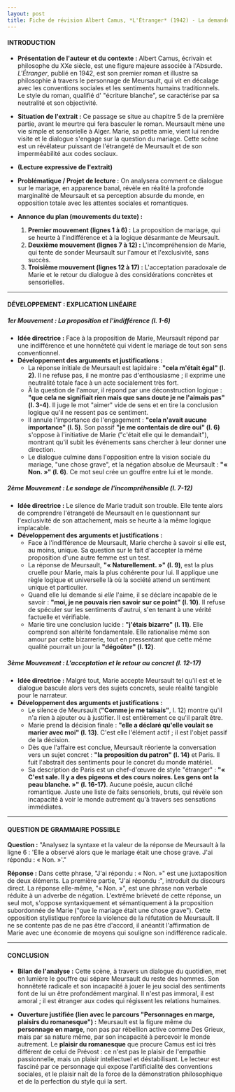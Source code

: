 ```yaml
---
layout: post
title: Fiche de révision Albert Camus, *L'Étranger* (1942) - La demande en mariage
---
```


#### **INTRODUCTION**

*   **Présentation de l'auteur et du contexte :** Albert Camus, écrivain et philosophe du XXe siècle, est une figure majeure associée à l'Absurde. *L'Étranger*, publié en 1942, est son premier roman et illustre sa philosophie à travers le personnage de Meursault, qui vit en décalage avec les conventions sociales et les sentiments humains traditionnels. Le style du roman, qualifié d' "écriture blanche", se caractérise par sa neutralité et son objectivité.

*   **Situation de l'extrait :** Ce passage se situe au chapitre 5 de la première partie, avant le meurtre qui fera basculer le roman. Meursault mène une vie simple et sensorielle à Alger. Marie, sa petite amie, vient lui rendre visite et le dialogue s'engage sur la question du mariage. Cette scène est un révélateur puissant de l'étrangeté de Meursault et de son imperméabilité aux codes sociaux.

*   **(Lecture expressive de l'extrait)**

*   **Problématique / Projet de lecture :** On analysera comment ce dialogue sur le mariage, en apparence banal, révèle en réalité la profonde marginalité de Meursault et sa perception absurde du monde, en opposition totale avec les attentes sociales et romantiques.

*   **Annonce du plan (mouvements du texte) :**
    1.  **Premier mouvement (lignes 1 à 6) :** La proposition de mariage, qui se heurte à l'indifférence et à la logique désarmante de Meursault.
    2.  **Deuxième mouvement (lignes 7 à 12) :** L'incompréhension de Marie, qui tente de sonder Meursault sur l'amour et l'exclusivité, sans succès.
    3.  **Troisième mouvement (lignes 12 à 17) :** L'acceptation paradoxale de Marie et le retour du dialogue à des considérations concrètes et sensorielles.

---

#### **DÉVELOPPEMENT : EXPLICATION LINÉAIRE**

##### **1er Mouvement : La proposition et l'indifférence (l. 1-6)**

*   **Idée directrice :** Face à la proposition de Marie, Meursault répond par une indifférence et une honnêteté qui vident le mariage de tout son sens conventionnel.
*   **Développement des arguments et justifications :**
    *   La réponse initiale de Meursault est lapidaire : **"cela m'était égal" (l. 2)**. Il ne refuse pas, il ne montre pas d'enthousiasme ; il exprime une neutralité totale face à un acte socialement très fort.
    *   À la question de l'amour, il répond par une déconstruction logique : **"que cela ne signifiait rien mais que sans doute je ne l'aimais pas" (l. 3-4)**. Il juge le mot "aimer" vide de sens et en tire la conclusion logique qu'il ne ressent pas ce sentiment.
    *   Il annule l'importance de l'engagement : **"cela n'avait aucune importance" (l. 5)**. Son passif **"je me contentais de dire oui" (l. 6)** s'oppose à l'initiative de Marie ("c'était elle qui le demandait"), montrant qu'il subit les événements sans chercher à leur donner une direction.
    *   Le dialogue culmine dans l'opposition entre la vision sociale du mariage, "une chose grave", et la négation absolue de Meursault : **"« Non. »" (l. 6)**. Ce mot seul crée un gouffre entre lui et le monde.

##### **2ème Mouvement : Le sondage de l'incompréhensible (l. 7-12)**

*   **Idée directrice :** Le silence de Marie traduit son trouble. Elle tente alors de comprendre l'étrangeté de Meursault en le questionnant sur l'exclusivité de son attachement, mais se heurte à la même logique implacable.
*   **Développement des arguments et justifications :**
    *   Face à l'indifférence de Meursault, Marie cherche à savoir si elle est, au moins, unique. Sa question sur le fait d'accepter la même proposition d'une autre femme est un test.
    *   La réponse de Meursault, **"« Naturellement. »" (l. 9)**, est la plus cruelle pour Marie, mais la plus cohérente pour lui. Il applique une règle logique et universelle là où la société attend un sentiment unique et particulier.
    *   Quand elle lui demande si *elle* l'aime, il se déclare incapable de le savoir : **"moi, je ne pouvais rien savoir sur ce point" (l. 10)**. Il refuse de spéculer sur les sentiments d'autrui, s'en tenant à une vérité factuelle et vérifiable.
    *   Marie tire une conclusion lucide : **"j'étais bizarre" (l. 11)**. Elle comprend son altérité fondamentale. Elle rationalise même son amour par cette bizarrerie, tout en pressentant que cette même qualité pourrait un jour la **"dégoûter" (l. 12)**.

##### **3ème Mouvement : L'acceptation et le retour au concret (l. 12-17)**

*   **Idée directrice :** Malgré tout, Marie accepte Meursault tel qu'il est et le dialogue bascule alors vers des sujets concrets, seule réalité tangible pour le narrateur.
*   **Développement des arguments et justifications :**
    *   Le silence de Meursault (**"Comme je me taisais"**, l. 12) montre qu'il n'a rien à ajouter ou à justifier. Il est entièrement ce qu'il paraît être.
    *   Marie prend la décision finale : **"elle a déclaré qu'elle voulait se marier avec moi" (l. 13)**. C'est elle l'élément actif ; il est l'objet passif de la décision.
    *   Dès que l'affaire est conclue, Meursault réoriente la conversation vers un sujet concret : **"la proposition du patron" (l. 14)** et Paris. Il fuit l'abstrait des sentiments pour le concret du monde matériel.
    *   Sa description de Paris est un chef-d'œuvre de style "étranger" : **"« C'est sale. Il y a des pigeons et des cours noires. Les gens ont la peau blanche. »" (l. 16-17)**. Aucune poésie, aucun cliché romantique. Juste une liste de faits sensoriels, bruts, qui révèle son incapacité à voir le monde autrement qu'à travers ses sensations immédiates.

---

#### **QUESTION DE GRAMMAIRE POSSIBLE**

**Question :** "Analysez la syntaxe et la valeur de la réponse de Meursault à la ligne 6 : 'Elle a observé alors que le mariage était une chose grave. J'ai répondu : « Non. »'."

**Réponse :** Dans cette phrase, "J'ai répondu : « Non. »" est une juxtaposition de deux éléments. La première partie, "J'ai répondu :", introduit du discours direct. La réponse elle-même, "« Non. »", est une phrase non verbale réduite à un adverbe de négation. L'extrême brièveté de cette réponse, un seul mot, s'oppose syntaxiquement et sémantiquement à la proposition subordonnée de Marie ("que le mariage était une chose grave"). Cette opposition stylistique renforce la violence de la réfutation de Meursault. Il ne se contente pas de ne pas être d'accord, il anéantit l'affirmation de Marie avec une économie de moyens qui souligne son indifférence radicale.

---

#### **CONCLUSION**

*   **Bilan de l'analyse :** Cette scène, à travers un dialogue du quotidien, met en lumière le gouffre qui sépare Meursault du reste des hommes. Son honnêteté radicale et son incapacité à jouer le jeu social des sentiments font de lui un être profondément marginal. Il n'est pas immoral, il est amoral ; il est étranger aux codes qui régissent les relations humaines.

*   **Ouverture justifiée (lien avec le parcours "Personnages en marge, plaisirs du romanesque") :** Meursault est la figure même du **personnage en marge**, non pas par rébellion active comme Des Grieux, mais par sa nature même, par son incapacité à percevoir le monde autrement. Le **plaisir du romanesque** que procure Camus est ici très différent de celui de Prévost : ce n'est pas le plaisir de l'empathie passionnelle, mais un plaisir intellectuel et déstabilisant. Le lecteur est fasciné par ce personnage qui expose l'artificialité des conventions sociales, et le plaisir naît de la force de la démonstration philosophique et de la perfection du style qui la sert.
